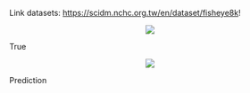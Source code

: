 Link datasets: https://scidm.nchc.org.tw/en/dataset/fisheye8k!



<p align="center">
    <img src="https://github.com/user-attachments/assets/a1e8c670-c7e7-462a-ad92-5857db0bddf2" >
    <figcaption>True</figcaption>
</p>

<p align="center">
    <img src="![image](https://github.com/user-attachments/assets/4bf1a3d5-7bfc-429f-8d30-e432ba4c2a28)
" >
    <figcaption>Prediction</figcaption>
</p>

